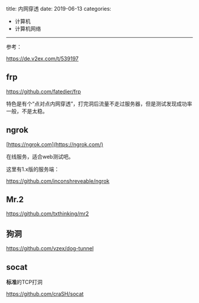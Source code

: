 title: 内网穿透
date: 2019-06-13
categories:
- 计算机
- 计算机网络




---

参考：

<https://de.v2ex.com/t/539197>



## frp

<https://github.com/fatedier/frp>

特色是有个“点对点内网穿透”，打完洞后流量不走过服务器，但是测试发现成功率一般，不是太稳。

## ngrok

[https://ngrok.com](https://ngrok.com/)

在线服务，适合web测试吧。

这里有1.x版的服务端：

<https://github.com/inconshreveable/ngrok>

## Mr.2

<https://github.com/txthinking/mr2>

## 狗洞

<https://github.com/vzex/dog-tunnel>

## socat

**标准**的TCP打洞

<https://github.com/craSH/socat>